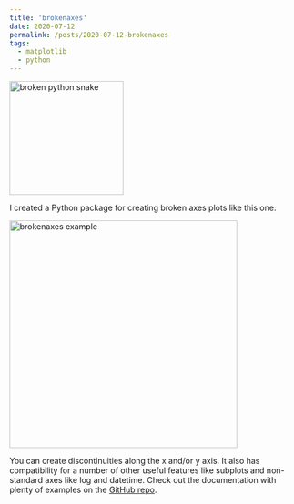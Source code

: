 ```yaml
---
title: 'brokenaxes'
date: 2020-07-12
permalink: /posts/2020-07-12-brokenaxes
tags:
  - matplotlib
  - python
---
```


<img width="200" src="https://raw.githubusercontent.com/bendichter/brokenaxes/master/broken_python_snake.png" title="broken python snake" alt="broken python snake"/>

I created a Python package for creating broken axes plots like this one:

<img width="400" src="https://raw.githubusercontent.com/bendichter/brokenaxes/master/example2.png" title="brokenaxes example" alt="brokenaxes example"/>

You can create discontinuities along the x and/or y axis.
It also has compatibility for a number of other useful features like subplots and non-standard axes like log and datetime.
Check out the documentation with plenty of examples on the [GitHub repo](https://github.com/bendichter/brokenaxes).


